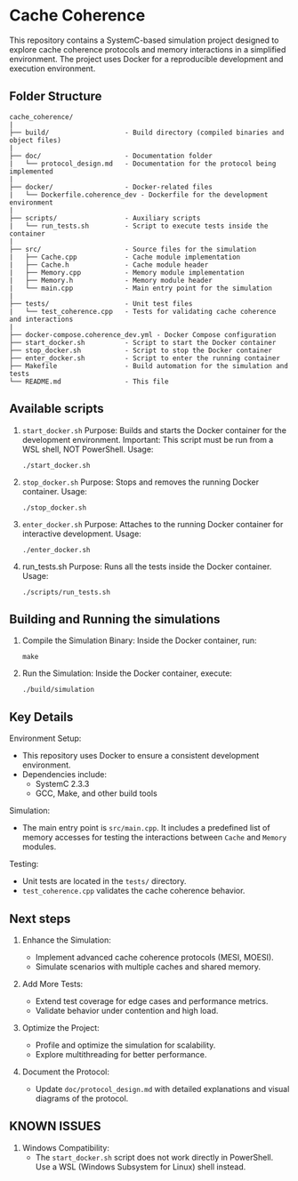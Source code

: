 # Cache Coherence

This repository contains a SystemC-based simulation project
designed to explore cache coherence protocols and memory
interactions in a simplified environment. The project uses
Docker for a reproducible development and execution environment.

## Folder Structure

```text
cache_coherence/
|
├── build/                   - Build directory (compiled binaries and object files)
|
├── doc/                     - Documentation folder
|   └── protocol_design.md   - Documentation for the protocol being implemented
|
├── docker/                  - Docker-related files
|   └── Dockerfile.coherence_dev - Dockerfile for the development environment
|
├── scripts/                 - Auxiliary scripts
|   └── run_tests.sh         - Script to execute tests inside the container
|
├── src/                     - Source files for the simulation
|   ├── Cache.cpp            - Cache module implementation
|   ├── Cache.h              - Cache module header
|   ├── Memory.cpp           - Memory module implementation
|   ├── Memory.h             - Memory module header
|   └── main.cpp             - Main entry point for the simulation
|
├── tests/                   - Unit test files
|   └── test_coherence.cpp   - Tests for validating cache coherence and interactions
|
├── docker-compose.coherence_dev.yml - Docker Compose configuration
├── start_docker.sh          - Script to start the Docker container
├── stop_docker.sh           - Script to stop the Docker container
├── enter_docker.sh          - Script to enter the running container
├── Makefile                 - Build automation for the simulation and tests
└── README.md                - This file
```

## Available scripts

1. `start_docker.sh`
   Purpose: Builds and starts the Docker container for the
   development environment.
   Important: This script must be run from a WSL shell,
   NOT PowerShell.
   Usage:  
   ```shell
   ./start_docker.sh
   ```

2. `stop_docker.sh`
   Purpose: Stops and removes the running Docker container.
   Usage: 
   ```shell
   ./stop_docker.sh
   ```

3. `enter_docker.sh`
   Purpose: Attaches to the running Docker container for
   interactive development.
   Usage:  
   ```shell
   ./enter_docker.sh
   ```

4. run_tests.sh
   Purpose: Runs all the tests inside the Docker container.
   Usage:  
   ```shell
   ./scripts/run_tests.sh
   ```

## Building and Running the simulations


1. Compile the Simulation Binary:
   Inside the Docker container, run:
   ```shell
   make
   ```

2. Run the Simulation:
   Inside the Docker container, execute:
    
   ```shell
   ./build/simulation
   ```

## Key Details


Environment Setup:
- This repository uses Docker to ensure a consistent development environment.
- Dependencies include:
  - SystemC 2.3.3
  - GCC, Make, and other build tools

Simulation:
- The main entry point is `src/main.cpp`. It includes a
  predefined list of memory accesses for testing the
  interactions between `Cache` and `Memory` modules.

Testing:
- Unit tests are located in the `tests/` directory.
- `test_coherence.cpp` validates the cache coherence behavior.

## Next steps


1. Enhance the Simulation:
   - Implement advanced cache coherence protocols (MESI, MOESI).
   - Simulate scenarios with multiple caches and shared memory.

2. Add More Tests:
   - Extend test coverage for edge cases and performance metrics.
   - Validate behavior under contention and high load.

3. Optimize the Project:
   - Profile and optimize the simulation for scalability.
   - Explore multithreading for better performance.

4. Document the Protocol:
   - Update `doc/protocol_design.md` with detailed explanations
     and visual diagrams of the protocol.

## KNOWN ISSUES


1. Windows Compatibility:
   - The `start_docker.sh` script does not work directly
     in PowerShell. Use a WSL (Windows Subsystem for Linux)
     shell instead.

